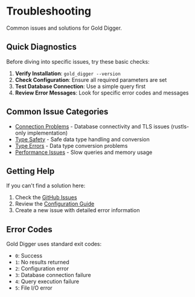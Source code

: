 # Troubleshooting

Common issues and solutions for Gold Digger.

## Quick Diagnostics

Before diving into specific issues, try these basic checks:

1. **Verify Installation**: `gold_digger --version`
2. **Check Configuration**: Ensure all required parameters are set
3. **Test Database Connection**: Use a simple query first
4. **Review Error Messages**: Look for specific error codes and messages

## Common Issue Categories

- [Connection Problems](connection-issues.md) - Database connectivity and TLS issues (rustls-only
  implementation)
- [Type Safety](type-safety.md) - Safe data type handling and conversion
- [Type Errors](type-errors.md) - Data type conversion problems
- [Performance Issues](performance.md) - Slow queries and memory usage

## Getting Help

If you can't find a solution here:

1. Check the [GitHub Issues](https://github.com/EvilBit-Labs/gold_digger/issues)
2. Review the [Configuration Guide](../usage/configuration.md)
3. Create a new issue with detailed error information

## Error Codes

Gold Digger uses standard exit codes:

- `0`: Success
- `1`: No results returned
- `2`: Configuration error
- `3`: Database connection failure
- `4`: Query execution failure
- `5`: File I/O error
